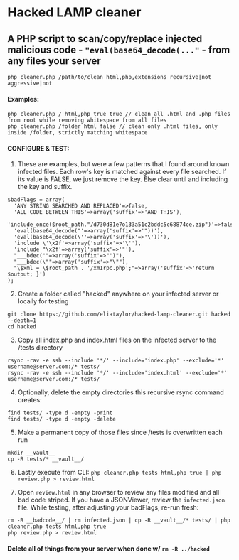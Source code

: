 # Hacked LAMP cleaner
## A PHP script to  scan/copy/replace injected malicious code -  `"eval(base64_decode(..."` - from any files your server

```
php cleaner.php /path/to/clean html,php,extensions recursive|not aggressive|not
```

#### Examples:
```
php cleaner.php / html,php true true // clean all .html and .php files from root while removing whitespace from all files
php cleaner.php /folder html false // clean only .html files, only inside /folder, strictly matching whitespace
```


#### CONFIGURE & TEST:

1. These are examples, but were a few patterns that I found around known infected files.
Each row's key is matched against every file searched. If its value is FALSE, we just remove the key. Else clear until and including the key and suffix.
```
$badFlags = array(
  'ANY STRING SEARCHED AND REPLACED'=>false,
  'ALL CODE BETWEEN THIS'=>array('suffix'=>'AND THIS'),
  'include_once($root_path."/d730d81e7o133a51c2bddc5c68874ce.zip")'=>false,
  'eval(base64_decode("'=>array('suffix'=>'"))'),
  'eval(base64_decode(\''=>array('suffix'=>'\'))'),
  'include \'\x2f'=>array('suffix'=>'\''),
  'include "\x2f'=>array('suffix'=>'"'),
  "___bdec('"=>array('suffix'=>"')"),
  "___bdec(\""=>array('suffix'=>"\""),
  "\$xml = \$root_path . '/xm1rpc.php';"=>array('suffix'=>'return $output; }')
);

```


2. Create a folder called "hacked" anywhere on your infected server or locally for testing
```
git clone https://github.com/eliataylor/hacked-lamp-cleaner.git hacked --depth=1
cd hacked
```


3. Copy all index.php and index.html files on the infected server to the /tests directory
```
rsync -rav -e ssh --include '*/' --include='index.php' --exclude='*' username@server.com:/* tests/
rsync -rav -e ssh --include '*/' --include='index.html' --exclude='*' username@server.com:/* tests/
```

4. Optionally, delete the empty directories this recursive rsync command creates:
```
find tests/ -type d -empty -print
find tests/ -type d -empty -delete
```

5. Make a permanent copy of those files since /tests is overwritten each run
```
mkdir __vault__
cp -R tests/* __vault__/
```

6. Lastly execute from CLI: `php cleaner.php tests html,php true | php review.php > review.html`

7. Open `review.html` in any browser to review any files modified and all bad code striped. If you have a JSONViewer, review the `infected.json` file. While testing, after adjusting your badFlags, re-run fresh:
```
rm -R __badcode__/ | rm infected.json | cp -R __vault__/* tests/ | php cleaner.php tests html,php true
php review.php > review.html
```

#### Delete all of things from your server when done w/ `rm -R ../hacked`
